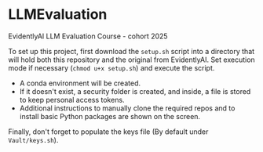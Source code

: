 # LLMEvaluation

EvidentlyAI LLM Evaluation Course - cohort 2025

To set up this project, first download the `setup.sh` script into a directory that will hold both this repository and the original from EvidentlyAI. Set execution mode if necessary (`chmod u+x setup.sh`) and execute the script.

- A conda environment will be created.
- If it doesn't exist, a security folder is created, and inside, a file is stored to keep personal access tokens.
- Additional instructions to manually clone the required repos and to install basic Python packages are shown on the screen.

Finally, don't forget to populate the keys file (By default under `Vault/keys.sh`).
